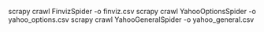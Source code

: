 scrapy crawl FinvizSpider -o finviz.csv
scrapy crawl YahooOptionsSpider -o yahoo_options.csv
scrapy crawl YahooGeneralSpider -o yahoo_general.csv
